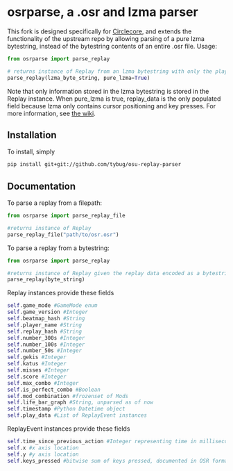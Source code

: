 # osrparse, a .osr and lzma parser

This fork is designed specifically for [Circlecore](https://github.com/circleguard/circlecore), and extends the functionality of the upstream repo by allowing parsing of a pure lzma bytestring, instead of the bytestring contents of an entire .osr file. Usage:

```python
from osrparse import parse_replay

# returns instance of Replay from an lzma bytestring with only the play_data field nonnull.
parse_replay(lzma_byte_string, pure_lzma=True)
```

Note that only information stored in the lzma bytestring is stored in the Replay instance. When pure_lzma is true, replay_data is the only populated field because lzma only contains cursor positioning and key presses. For more information, see [the wiki](https://osu.ppy.sh/help/wiki/osu%21_File_Formats/Osr_%28file_format%29).

## Installation

To install, simply

```sh
pip install git+git://github.com/tybug/osu-replay-parser
```

## Documentation

To parse a replay from a filepath:

```python
from osrparse import parse_replay_file

#returns instance of Replay
parse_replay_file("path/to/osr.osr")
```

To parse a replay from a bytestring:

```python
from osrparse import parse_replay

#returns instance of Replay given the replay data encoded as a bytestring
parse_replay(byte_string)
```

Replay instances provide these fields

```python
self.game_mode #GameMode enum
self.game_version #Integer
self.beatmap_hash #String
self.player_name #String
self.replay_hash #String
self.number_300s #Integer
self.number_100s #Integer
self.number_50s #Integer
self.gekis #Integer
self.katus #Integer
self.misses #Integer
self.score #Integer
self.max_combo #Integer
self.is_perfect_combo #Boolean
self.mod_combination #frozenset of Mods
self.life_bar_graph #String, unparsed as of now
self.timestamp #Python Datetime object
self.play_data #List of ReplayEvent instances
```

ReplayEvent instances provide these fields

```python
self.time_since_previous_action #Integer representing time in milliseconds
self.x #x axis location
self.y #y axis location
self.keys_pressed #bitwise sum of keys pressed, documented in OSR format page
```

